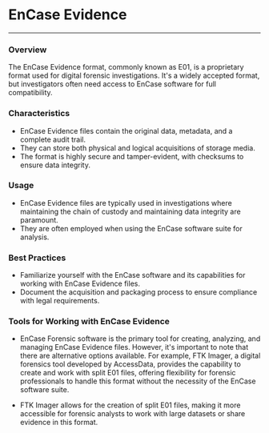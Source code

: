 # EnCase Evidence

---
### Overview
The EnCase Evidence format, commonly known as E01, is a proprietary format used for digital forensic investigations. It's a widely accepted format, but investigators often need access to EnCase software for full compatibility.

### Characteristics

- EnCase Evidence files contain the original data, metadata, and a complete audit trail.
- They can store both physical and logical acquisitions of storage media.
- The format is highly secure and tamper-evident, with checksums to ensure data integrity.

### Usage

- EnCase Evidence files are typically used in investigations where maintaining the chain of custody and maintaining data integrity are paramount.
- They are often employed when using the EnCase software suite for analysis.

### Best Practices

- Familiarize yourself with the EnCase software and its capabilities for working with EnCase Evidence files.
- Document the acquisition and packaging process to ensure compliance with legal requirements.


### Tools for Working with EnCase Evidence

- EnCase Forensic software is the primary tool for creating, analyzing, and managing EnCase Evidence files. However, it's important to note that there are alternative options available. For example, FTK Imager, a digital forensics tool developed by AccessData, provides the capability to create and work with split E01 files, offering flexibility for forensic professionals to handle this format without the necessity of the EnCase software suite.

- FTK Imager allows for the creation of split E01 files, making it more accessible for forensic analysts to work with large datasets or share evidence in this format.
 
